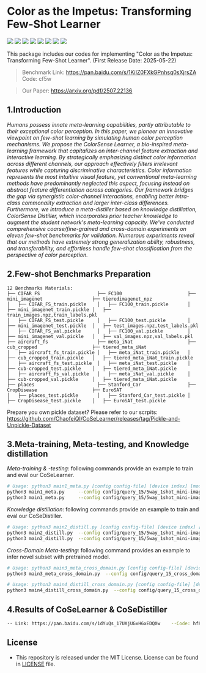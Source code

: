 # Color as the Impetus: Transforming Few-Shot Learner
![](https://img.shields.io/badge/Research-CoSeLearner-brightgreen)
![](https://img.shields.io/badge/Research-CoSeDistiller-brightred)
![](https://img.shields.io/badge/CoarseGrained-FSL-brightred)
![](https://img.shields.io/badge/FineGrained-FSL-brightred)
![](https://img.shields.io/badge/CrossDomain-FSL-brightred)
![](https://img.shields.io/badge/Image-Recognition-brightred)
![](https://img.shields.io/badge/PyTorch-%3E%3Dv1.10-green)
![](https://img.shields.io/badge/Python-%3E%3Dv3.8-yellowgreen)

This package includes our codes for implementing "Color as the Impetus: Transforming Few-Shot Learner". 
(First Release Date: 2025-05-22)

>Benchmark Link: https://pan.baidu.com/s/1KiIZ0FXkGPnhsq0sXjrsZA Code: cf5w

>Our Paper: https://arxiv.org/pdf/2507.22136

## 1.Introduction

*Humans possess innate meta-learning capabilities, partly attributable to their exceptional color perception. 
In this paper, we pioneer an innovative viewpoint on few-shot learning by simulating human color perception mechanisms. We propose the ColorSense Learner, a bio-inspired meta-learning framework that capitalizes on inter-channel feature extraction and interactive learning. 
By strategically emphasizing distinct color information across different channels, our approach effectively filters irrelevant features while capturing discriminative characteristics. 
Color information represents the most intuitive visual feature, yet conventional meta-learning methods have predominantly neglected this aspect, focusing instead on abstract feature differentiation across categories. 
Our framework bridges the gap via synergistic color-channel interactions, enabling better intra-class commonality extraction and larger inter-class differences.
Furthermore, we introduce a meta-distiller based on knowledge distillation, ColorSense Distiller, which incorporates prior teacher knowledge to augment the student network's meta-learning capacity. 
We've conducted comprehensive coarse/fine-grained and cross-domain experiments on eleven few-shot benchmarks for validation.
Numerous experiments reveal that our methods have extremely strong generalization ability, robustness, and transferability, and effortless handle few-shot classification from the perspective of color perception.*


## 2.Few-shot Benchmarks Preparation   

```
12 Benchmarks Materials:
├── CIFAR_FS                     ├── FC100                        ├── mini_imagenet                  ├── tieredimagenet_npz
│   ├── CIFAR_FS_train.pickle    │   ├── FC100_train.pickle       │   ├── mini_imagenet_train.pickle │   ├── train_images.npz,train_labels.pkl
│   ├── CIFAR_FS_test.pickle     │   ├── FC100_test.pickle        │   ├── mini_imagenet_test.pickle  │   ├── test_images.npz,test_labels.pkl
│   ├── CIFAR_FS_val.pickle      │   ├── FC100_val.pickle         │   ├── mini_imagenet_val.pickle   │   ├── val_images.npz,val_labels.pkl
├── aircraft_fs                  ├── meta_iNat                    ├── cub_cropped                    ├── tiered_meta_iNat
│   ├── aircraft_fs_train.pickle │   ├── meta_iNat_train.pickle   │   ├── cub_cropped_train.pickle   │   ├── tiered_meta_iNat_train.pickle
│   ├── aircraft_fs_test.pickle  │   ├── meta_iNat_test.pickle    │   ├── cub-cropped_test.pickle    │   ├── tiered_meta_iNat.pickle
│   ├── aircraft_fs_val.pickle   │   ├── meta_iNat_val.pickle     │   ├── cub-cropped_val.pickle     │   ├── tiered_meta_iNat.pickle
├── places                       ├── Stanford_Car                 ├── CropDisease                    ├── EuroSAT
│   ├── places_test.pickle       │   ├── Stanford_Car_test.pickle │   ├── CropDisease_test.pickle    │   ├── EuroSAT_test.pickle
```
Prepare you own pickle dataset? Please refer to our scrpits: https://github.com/ChaofeiQI/CoSeLearner/releases/tag/Pickle-and-Unpickle-Dataset

## 3.Meta-training,  Meta-testing, and Knowledge distillation

*Meta-training & -testing*: following commands provide an example to train and eval our CoSeLearner.
```bash
# Usage: python3 main1_meta.py [config config-file] [device index] [mode style] [log-step]
python3 main1_meta.py     --config config/query_15/5way_1shot_mini-imagenet.py  --device $GPU --mode train  --log_step 5
python3 main1_meta.py     --config config/query_15/5way_1shot_mini-imagenet.py  --device $GPU --mode eval
```

*Knowledge distillation*: following commands provide an example to train and eval our CoSeDistiller.
```bash
# Usage: python3 main2_distill.py [config config-file] [device index] [mode style] [log-step]
python3 main2_distill.py  --config config/query_15/5way_1shot_mini-imagenet.py  --gen_stu 5 --device $GPU --mode train --log_step 5
python3 main2_distill.py  --config config/query_15/5way_1shot_mini-imagenet.py  --gen_stu 5 --device $GPU --mode eval
```

*Cross-Domain Meta-testing*: following command provides an example to infer novel subset with pretrained model.
```bash
# Usage: python3 main3_meta_cross_domain.py [config config-file] [device index] [mode style] [log-step]
python3 main3_meta_cross_domain.py  --config config/query_15_cross_domain/5way_1shot_places.py  --device $GPU --mode eval
```
```bash
# Usage: python3 main4_distill_cross_domain.py [config config-file] [device index] [mode style] [log-step]
python3 main4_distill_cross_domain.py  --config config/query_15_cross_domain/5way_1shot_places.py  --device $GPU --mode eval
```

## 4.Results of CoSeLearner & CoSeDistiller
```bash
-- Link: https://pan.baidu.com/s/1dYuQs_17UXjUGxH6xEDQXw    --Code: hf8m
```

## License
- This repository is released under the MIT License. License can be found in [LICENSE](LICENSE) file.
